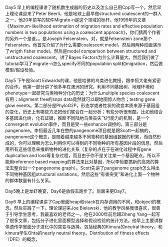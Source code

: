 Day5 早上的编程课讲了随机数生成器的历史以及怎么自己用Cpp写一个。然后早上理论课迎来了Peter Beerli，他是地球上最早做structured coalescent的一群人之一，他20年前写的软件Migrate-n是这个领域的标杆。他1999年的文章《Maximum-likelihood estimation of migration rates and effective population numbers in two populations using a coalescent approach》，你们猜两个作者的另外一个是谁。。是Joseph Felsenstein，对，就是Felsenstein zone那个Felsenstein。他首先介绍了为什么需要coalescent model，然后用两种动画演示了wrigth fisher model。然后是model comparison between structured and unstructured coalescent。讲了Bayes Factors为什么计算量大。然后我们做了tutorial学习了migrate-n怎么specify不同的population split和migration，然后做模型/假设检验。

Day5 下午是Scott Edwards的课，他是哈佛的鸟类进化教授，跟李恒大佬有紧密的合作。他第一部分讲了他多年在澳洲的研究，利用不同基因树，地理环境和phenotype一起研究鸟类物种分化的历史：为什么multiple species coalescent有用；alignment free的snps data竟然就可以跟地图惊人吻合；testing gene glow events。第二部分是PhyloG2P，形态学或者性状的改变本质来源于基因组的变化，历史上有哪些方法把他们联合在一起分析；有些分析很有酷，比如他结合多基因进化树，化石证据，推断不同陆地鸟类丧失飞行能力的机制，是一个convergent evolution事件，而且是受一些enhancer调控的。第三部分是pangenome。李恒最近几年在憋的pangenome项目就是跟Scott一起搞的，pangenome这个概念，是随着越来越多不同物种的基因组数据的积累，而自然形成的，你可以理解为怎么利用你可以得到的不同物种的所有基因片段的信息，然后用所有这些信息来推断物种的进化关系（复杂的点在于在进化过程中有gene duplication and loss等复杂过程，而且由于你不是关注某一个基因靶点，所以不能用reference based mapping的算法来比对基因，所以李恒要搞新的高效的算法去整合出一个pangenome graph）。Scott先讲了pangenome graph怎么得出不同物种基因组structural variations，然后这些“有害突变”和进化上面一个物种的群体数量有什么关系。

Day5晚上是龙虾晚宴，Day6是放假去跑步了。后面来更Day7。

Day6 早上的编程课讲了Cpp里面heap和stack在内存调用的不同，和object的概念，然后实践了一下。理论课迎来Joe Bielawski，他的教学风格我很喜欢，很善于引导学生思考，我最喜欢的老师之一。他在2000年前后跟Ziheng Yang一起写了很多文章，包括分子进化里面模型选择和假设检验的统计方法。他早上主要讲群体遗传学里面分子进化中的突变与选择。包括经典的Kimura的neutral theory，和kimura学生Ohta的nearly neutral theory。Distribution of fitness effects（DFE）的概念，



